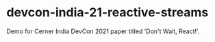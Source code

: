 # devcon-india-21-reactive-streams
 Demo for Cerner India DevCon 2021 paper titled 'Don't Wait, React!'.
